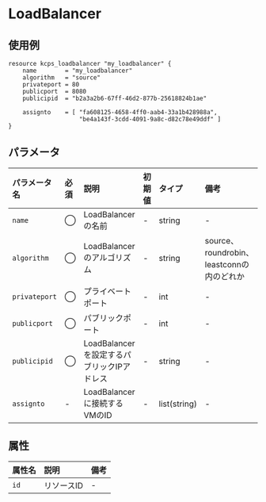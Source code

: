 # LoadBalancer

## 使用例

```hcl
resource kcps_loadbalancer "my_loadbalancer" {
    name        = "my_loadbalancer" 
    algorithm   = "source"
    privateport = 80
    publicport  = 8080
    publicipid  = "b2a3a2b6-67ff-46d2-877b-25618824b1ae"

    assignto    = [ "fa608125-4658-4ff0-aab4-33a1b428988a",
                    "be4a143f-3cdd-4091-9a8c-d82c78e49ddf" ]  
}
```

## パラメータ

|パラメータ名 |必須    |説明      |初期値    |タイプ    |備考|
|:----------|:------|:---------|:--------|:--------|:--|
|`name`         |◯|LoadBalancerの名前  | - | string | - |
|`algorithm`   |◯|LoadBalancerのアルゴリズム | - | string | source、roundrobin、leastconnの内のどれか |
|`privateport`    |◯|プライベートポート    | - | int | - |
|`publicport`     |◯|パブリックポート     | - | int | - |
|`publicipid` |◯|LoadBalancerを設定するパブリックIPアドレス  | - | string | - |
|`assignto`        |-| LoadBalancerに接続するVMのID | - | list(string) | - |



## 属性
|属性名 |説明      |備考 |
|:----------|:------|:---------|
|`id`          |リソースID   | - | 
